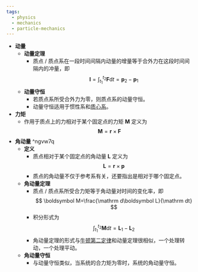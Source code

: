 ```yaml
---
tags:
  - physics
  - mechanics
  - particle-mechanics
---
```

- **动量**
	- **动量定理**
		- 质点 / 质点系在一段时间间隔内动量的增量等于合外力在这段时间间隔内的冲量，即
		  $$
		  \boldsymbol I=\int_{t_1}^{t_2}\boldsymbol F\mathrm dt=\boldsymbol p_2-\boldsymbol p_1
		  $$
	- **动量守恒**
		- 若质点系所受合外力为零，则质点系的动量守恒。
		- 动量守恒适用于惯性系和[质心系](质点系和质心#^6tv368)。
- **力矩**
	- 作用于质点上的力相对于某个固定点的力矩 $\boldsymbol M$ 定义为
	  $$
	  \boldsymbol M=\boldsymbol r\times\boldsymbol F
	  $$
- **角动量** ^ngvw7q
	- **定义**
		- 质点相对于某个固定点的角动量 $\boldsymbol L$ 定义为
		  $$
		  \boldsymbol L=\boldsymbol r\times\boldsymbol p
		  $$
		- 质点的角动量不仅于参考系有关，还要指出是相对于哪个固定点。
	- **角动量定理**
		- 质点 / 质点系所受合力矩等于角动量对时间的变化率，即
		  $$
		  \boldsymbol M=\frac{\mathrm d\boldsymbol L}{\mathrm dt}
		  $$
		- 积分形式为
		  $$
		  \int_{t_1}^{t_2}\boldsymbol M\mathrm dt=\boldsymbol L_1-\boldsymbol L_2
		  $$
		- 角动量定理的形式与[牛顿第二定律](牛顿运动定律#^29cc9r)和动量定理很相似，一个处理转动，一个处理平动。
	- **角动量守恒**
		- 与动量守恒类似，当系统的合力矩为零时，系统的角动量守恒。